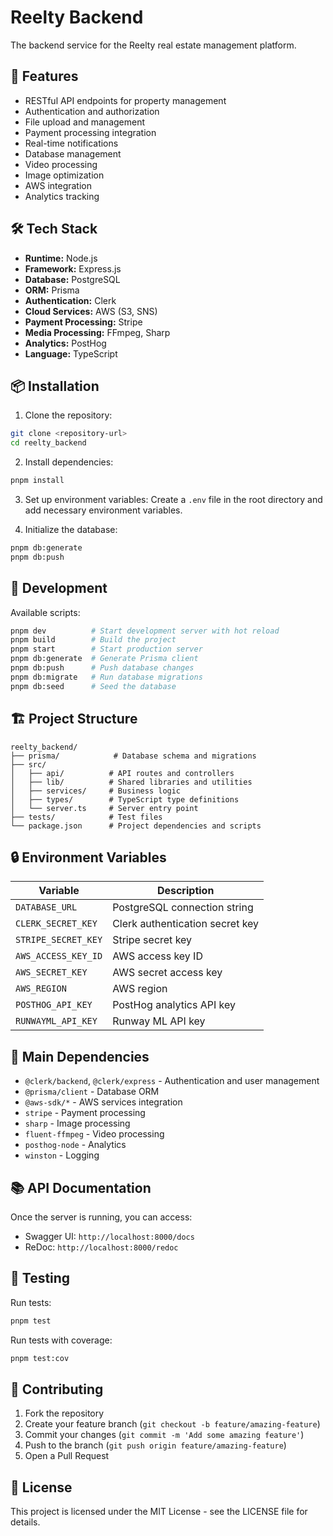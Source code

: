 # Reelty Backend

The backend service for the Reelty real estate management platform.

## 🚀 Features

- RESTful API endpoints for property management
- Authentication and authorization
- File upload and management
- Payment processing integration
- Real-time notifications
- Database management
- Video processing
- Image optimization
- AWS integration
- Analytics tracking

## 🛠️ Tech Stack

- **Runtime:** Node.js
- **Framework:** Express.js
- **Database:** PostgreSQL
- **ORM:** Prisma
- **Authentication:** Clerk
- **Cloud Services:** AWS (S3, SNS)
- **Payment Processing:** Stripe
- **Media Processing:** FFmpeg, Sharp
- **Analytics:** PostHog
- **Language:** TypeScript

## 📦 Installation

1. Clone the repository:

```bash
git clone <repository-url>
cd reelty_backend
```

2. Install dependencies:

```bash
pnpm install
```

3. Set up environment variables:
   Create a `.env` file in the root directory and add necessary environment variables.

4. Initialize the database:

```bash
pnpm db:generate
pnpm db:push
```

## 🚀 Development

Available scripts:

```bash
pnpm dev          # Start development server with hot reload
pnpm build        # Build the project
pnpm start        # Start production server
pnpm db:generate  # Generate Prisma client
pnpm db:push      # Push database changes
pnpm db:migrate   # Run database migrations
pnpm db:seed      # Seed the database
```

## 🏗️ Project Structure

```
reelty_backend/
├── prisma/            # Database schema and migrations
├── src/
│   ├── api/          # API routes and controllers
│   ├── lib/          # Shared libraries and utilities
│   ├── services/     # Business logic
│   ├── types/        # TypeScript type definitions
│   └── server.ts     # Server entry point
├── tests/            # Test files
└── package.json      # Project dependencies and scripts
```

## 🔒 Environment Variables

| Variable            | Description                     |
| ------------------- | ------------------------------- |
| `DATABASE_URL`      | PostgreSQL connection string    |
| `CLERK_SECRET_KEY`  | Clerk authentication secret key |
| `STRIPE_SECRET_KEY` | Stripe secret key               |
| `AWS_ACCESS_KEY_ID` | AWS access key ID               |
| `AWS_SECRET_KEY`    | AWS secret access key           |
| `AWS_REGION`        | AWS region                      |
| `POSTHOG_API_KEY`   | PostHog analytics API key       |
| `RUNWAYML_API_KEY`  | Runway ML API key               |

## 📝 Main Dependencies

- `@clerk/backend`, `@clerk/express` - Authentication and user management
- `@prisma/client` - Database ORM
- `@aws-sdk/*` - AWS services integration
- `stripe` - Payment processing
- `sharp` - Image processing
- `fluent-ffmpeg` - Video processing
- `posthog-node` - Analytics
- `winston` - Logging

## 📚 API Documentation

Once the server is running, you can access:

- Swagger UI: `http://localhost:8000/docs`
- ReDoc: `http://localhost:8000/redoc`

## 🧪 Testing

Run tests:

```bash
pnpm test
```

Run tests with coverage:

```bash
pnpm test:cov
```

## 🤝 Contributing

1. Fork the repository
2. Create your feature branch (`git checkout -b feature/amazing-feature`)
3. Commit your changes (`git commit -m 'Add some amazing feature'`)
4. Push to the branch (`git push origin feature/amazing-feature`)
5. Open a Pull Request

## 📄 License

This project is licensed under the MIT License - see the LICENSE file for details.
